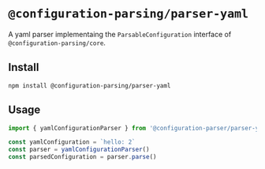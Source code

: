 # `@configuration-parsing/parser-yaml`

A yaml parser implementaing the `ParsableConfiguration` interface of `@configuration-parsing/core`.

## Install

```shell
npm install @configuration-parsing/parser-yaml
```

## Usage

```typescript
import { yamlConfigurationParser } from '@configuration-parser/parser-yaml'

const yamlConfiguration = `hello: 2`
const parser = yamlConfigurationParser()
const parsedConfiguration = parser.parse()
```
